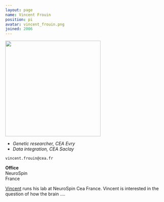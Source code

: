 ```yaml
---
layout: page
name: Vincent Frouin
position: pi
avatar: vincent_frouin.png
joined: 2006
---
```


<img width="300" src="{{site.baseurl}}/images/people/{{page.avatar}}" data-action="zoom">

- _Genetic researcher, CEA Evry_<br>
- _Data integration, CEA Saclay_

<i class="fa fa-envelope-o"></i> `vincent.frouin@cea.fr`

**Office**<br>
NeuroSpin <br>
France

[Vincent](http://brainomics.org/) runs his lab at NeuroSpin Cea France.
Vincent is interested in the question of how the brain ....

